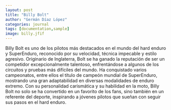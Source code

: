 ```yaml
---
layout: post
title: "Billy Bolt"
author: "Germán Díaz López"
categories: journal
tags: [documentation,sample]
image: billy.jfif
---
```


Billy Bolt es uno de los pilotos más destacados en el mundo del hard enduro y SuperEnduro, reconocido por su velocidad, técnica impecable y estilo agresivo. Originario de Inglaterra, Bolt se ha ganado la reputación de ser un competidor excepcionalmente talentoso, enfrentándose a algunos de los circuitos y pruebas más difíciles del mundo. Ha conquistado varios campeonatos, entre ellos el título de campeón mundial de SuperEnduro, mostrando una gran adaptabilidad en diversas modalidades de enduro extremo. Con su personalidad carismática y su habilidad en la moto, Billy Bolt no solo se ha convertido en un favorito de los fans, sino también en un referente del deporte, inspirando a jóvenes pilotos que sueñan con seguir sus pasos en el hard enduro.
